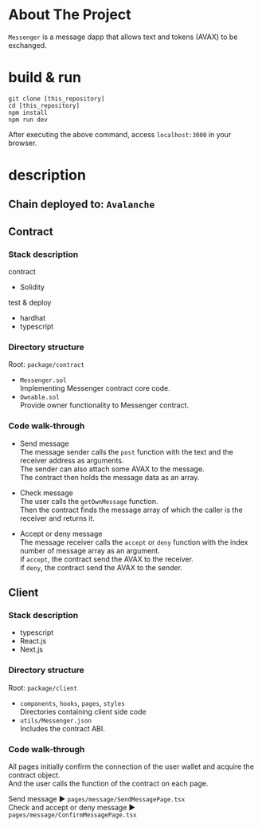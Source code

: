 # About The Project

`Messenger` is a message dapp that allows text and tokens (AVAX) to be exchanged.

# build & run

```
git clone [this_repository]
cd [this_repository]
npm install
npm run dev
```

After executing the above command, access `localhost:3000` in your browser.

# description

## Chain deployed to: `Avalanche`

## Contract

### Stack description

contract

- Solidity

test & deploy

- hardhat
- typescript

### Directory structure

Root: `package/contract`

- `Messenger.sol`  
  Implementing Messenger contract core code.
- `Ownable.sol`  
  Provide owner functionality to Messenger contract.

### Code walk-through

- Send message  
  The message sender calls the `post` function with the text and the receiver address as arguments.  
  The sender can also attach some AVAX to the message.  
  The contract then holds the message data as an array.

- Check message  
  The user calls the `getOwnMessage` function.  
  Then the contract finds the message array of which the caller is the receiver and returns it.

- Accept or deny message  
  The message receiver calls the `accept` or `deny` function with the index number of message array as an argument.  
  if `accept`, the contract send the AVAX to the receiver.  
  if `deny`, the contract send the AVAX to the sender.

## Client

### Stack description

- typescript
- React.js
- Next.js

### Directory structure

Root: `package/client`

- `components`, `hooks`, `pages`, `styles`  
  Directories containing client side code
- `utils/Messenger.json`  
  Includes the contract ABI.

### Code walk-through

All pages initially confirm the connection of the user wallet and acquire the contract object.  
And the user calls the function of the contract on each page.

Send message ▶️ `pages/message/SendMessagePage.tsx`  
Check and accept or deny message ▶️ `pages/message/ConfirmMessagePage.tsx`
